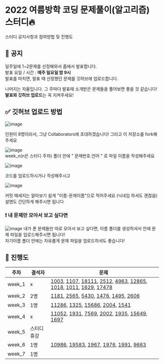 # 2022 여름방학 코딩 문제풀이(알고리즘) 스터디🔥
스터디 공지사항과 참여방법 및 진행도

## 📢 공지

일주일에 1~2문제를 선정해와서 줌에서 발표합니다.<br>
발표 요일 / 시간 : <b>매주 일요일 밤 9시</b> <br>
발표를 마치면, 발표 때 선정했던 문제를 깃허브에 업로드합니다.

나머지는 자율입니다. 그 주마다 발표때 소개받은 문제들을 풀어보면 좋을 것 같습니다! <br>
<b>발표와 깃허브 업로드</b>는 꼭 지켜주세요!

## ✅ 깃허브 업로드 방법

![image](https://user-images.githubusercontent.com/92802207/176010356-51181d5f-4bd7-419b-85ce-b5ff09257426.png)

인원이 8명이라서, 그냥 Collaborators에 초대하겠습니다!
그리고 이 저장소를 fork해주세요

![image](https://user-images.githubusercontent.com/92802207/176011267-8ab01e92-8a75-4e06-9381-c2c41d35d54f.png)
<br>week_n(n은 스터디 주차) 폴더 안에 " 문제번호.언어 " 로 파일 이름을 작성해주세요

![image](https://user-images.githubusercontent.com/92802207/176011627-2afcfcd9-8401-4551-9649-b020aa57b114.png)

코드를 업로드하시거나 작성해주시고

![image](https://user-images.githubusercontent.com/92802207/177920965-6559fec7-f4d2-48c2-9cac-e000fdbd6a92.png)

커밋 메세지는 알아보기 쉽게 "이름-문제이름"으로 적어주세요 (닉네임 하셔도 괜찮음)<br>
설명도 간단하게 해주시면 됩니다

### ❗ 내 문제만 모아서 보고 싶다면

![image](https://user-images.githubusercontent.com/92802207/177471394-3226a35a-0ae9-4e81-b28e-297c940ff92f.png)
내가 푼 문제들만 따로 모아서 보고 싶다면, 이름 폴더를 생성하셔서 안에 문제 파일을 업로드해주시면 됩니다!
<br>자기이름 폴더 안에는 자유롭게 문제 파일을 업로드하셔도 좋습니다!

## 💪 진행도

| 주차 | 결석자 | 문제 |
| ------- | ------- | ------- |
| week_1 | x | [1003](https://www.acmicpc.net/problem/1003), [1107](https://www.acmicpc.net/problem/1107), [18111](https://www.acmicpc.net/problem/18111), [2512](https://www.acmicpc.net/problem/2512), [4963](https://www.acmicpc.net/problem/4963), [12865](https://www.acmicpc.net/problem/12865), [1018](https://www.acmicpc.net/problem/1018), [1011](https://www.acmicpc.net/problem/1011), [1629](https://www.acmicpc.net/problem/1629), [17478](https://www.acmicpc.net/problem/17478)|
| week_2 | 2명 | [1181](https://www.acmicpc.net/problem/1181), [2565](https://www.acmicpc.net/problem/2565), [5430](https://www.acmicpc.net/problem/5430), [1476](https://www.acmicpc.net/problem/1476), [1495](https://www.acmicpc.net/problem/1495), [2606](https://www.acmicpc.net/problem/2606) |
| week_3 | 1명 | [11286](https://www.acmicpc.net/problem/11286), [1325](https://www.acmicpc.net/problem/1325),  [15686](https://www.acmicpc.net/problem/15686),  [2004](https://www.acmicpc.net/problem/2004), [1541](https://www.acmicpc.net/problem/1541) |
| week_4 | x | [11052](https://www.acmicpc.net/problem/11052), [1931](https://www.acmicpc.net/problem/1931), [7569](https://www.acmicpc.net/problem/7569), [2002](https://www.acmicpc.net/problem/2002), [1935](https://www.acmicpc.net/problem/7569), [15649](https://www.acmicpc.net/problem/15649), [1697](https://www.acmicpc.net/problem/1697) |
| week_5 | 스터디휴강 | |
| week_6 | 1명 | [10986](https://www.acmicpc.net/problem/10986), [19583](https://www.acmicpc.net/problem/19583), [1967](https://www.acmicpc.net/problem/1967), [1976](https://www.acmicpc.net/problem/1976), [1991](https://www.acmicpc.net/problem/1991), [9663](https://www.acmicpc.net/problem/9663)|
| week_7 | 1명 | |
